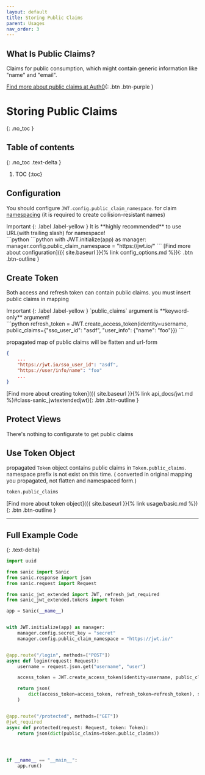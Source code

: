 ```yaml
---
layout: default
title: Storing Public Claims 
parent: Usages
nav_order: 3
---
```


## What Is Public Claims?

Claims for public consumption, which might contain generic information like "name" and "email".

[Find more about public claims at Auth0](https://auth0.com/docs/tokens/jwt-claims#public-claims){: .btn .btn-purple }

# Storing Public Claims
{: .no_toc }

## Table of contents
{: .no_toc .text-delta }

1. TOC
{:toc}


## Configuration

You should configure `JWT.config.public_claim_namespace`. for claim [namespacing](https://auth0.com/docs/tokens/concepts/claims-namespacing) (it is required to create collision-resistant names) 

<div class="code-example" markdown="1">
Important
{: .label .label-yellow }
It is **highly recommended** to use URL(with trailing slash) for namespace!
</div>
```python
```python
with JWT.initialize(app) as manager:
    manager.config.public_claim_namespace = "https://jwt.io/"
```
[Find more about configuration]({{ site.baseurl }}{% link config_options.md %}){: .btn .btn-outline }

## Create Token

Both access and refresh token can contain public claims. you must insert public claims in mapping

<div class="code-example" markdown="1">
Important
{: .label .label-yellow }
`public_claims` argument is **keyword-only** argument!
</div>
```python
refresh_token = JWT.create_access_token(identity=username, public_claims={"sso_user_id": "asdf", "user_info": {"name": "foo"}})
```

propagated map of public claims will be flatten and url-form

```json
{
    ...
    "https://jwt.io/sso_user_id": "asdf",
    "https://user/info/name": "foo"
    ...
}
```

[Find more about creating token]({{ site.baseurl }}{% link api_docs/jwt.md %}#class-sanic_jwtextendedjwt){: .btn .btn-outline }

## Protect Views

There's nothing to configurate to get public claims

## Use Token Object

propagated `Token` object contains public claims in `Token.public_claims`. namespace prefix is not exist on this time. ( converted in original mapping you propagated, not flatten and namespaced form.)

```python
token.public_claims
```


[Find more about token object]({{ site.baseurl }}{% link usage/basic.md %}){: .btn .btn-outline }



---

## Full Example Code
{: .text-delta}


```python
import uuid

from sanic import Sanic
from sanic.response import json
from sanic.request import Request

from sanic_jwt_extended import JWT, refresh_jwt_required 
from sanic_jwt_extended.tokens import Token

app = Sanic(__name__)


with JWT.initialize(app) as manager:
    manager.config.secret_key = "secret"
    manager.config.public_claim_namespace = "https://jwt.io/"


@app.route("/login", methods=["POST"])
async def login(request: Request):
    username = request.json.get("username", "user")

    access_token = JWT.create_access_token(identity=username, public_claims={"foo": "bar"})

    return json(
        dict(access_token=access_token, refresh_token=refresh_token), status=200
    )


@app.route("/protected", methods=["GET"])
@jwt_required
async def protected(request: Request, token: Token):
    return json(dict(public_claims=token.public_claims))




if __name__ == "__main__":
    app.run()
```